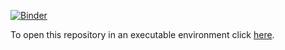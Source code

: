[![Binder](https://mybinder.org/badge_logo.svg)](https://mybinder.org/v2/gh/lrayhaneh/python-workshop-solutions/master?filepath=%2Fsolutions)

To open this repository in an executable environment click [here](https://mybinder.org/v2/gh/rayhaneh/python-workshop-solutions/master?filepath=%2Fsolutions).

